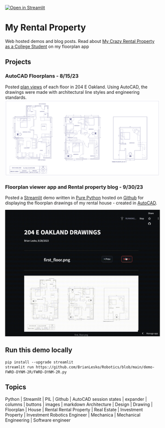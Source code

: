 [![Open in Streamlit](https://static.streamlit.io/badges/streamlit_badge_black_white.svg)](https://rental-floorplans-brianlesko.streamlit.app)

# My Rental Property
Web hosted demos and blog posts. Read about [My Crazy Rental Property as a College Student](https://autocad-eoak-lesko.streamlit.app) on my floorplan app

## Projects
### AutoCAD Floorplans - 8/15/23
Posted [plan views](https://github.com/BrianLesko/204_E_OAKLAND/tree/main/AutoCAD) of each floor in 204 E Oakland. Using AutoCAD, the drawings were made with architectural line styles and engineering standards.
![](placeholder.png)
### Floorplan viewer app and Rental property blog - 9/30/23 
Posted a [Streamlit](https://streamlit.io/) demo written in [Pure Python](https://github.com/BrianLesko/204_E_OAKLAND/blob/main/streamlit_app/floorplan_app.py) hosted on [Github](https://github.com/BrianLesko) for displaying the floorplan drawings of my rental house - created in [AutoCAD](https://www.autodesk.com). 

![](streamlit_app/preview.gif)


## Run this demo locally
```
pip install --upgrade streamlit
streamlit run https://github.com/BrianLesko/Robotics/blob/main/demo-FWRD-DYNM-2R/FWRD-DYNM-2R.py
```

## Topics 
Python | Streamlit | PIL | Github | AutoCAD 
session states | expander | columns | buttons | images | markdown
Architecture | Design | Drawing | Floorplan | House | Rental 
Rental Property | Real Estate | Investment Property | Investment
Robotics Engineer | Mechanica | Mechanical Engineering | Software engineer
